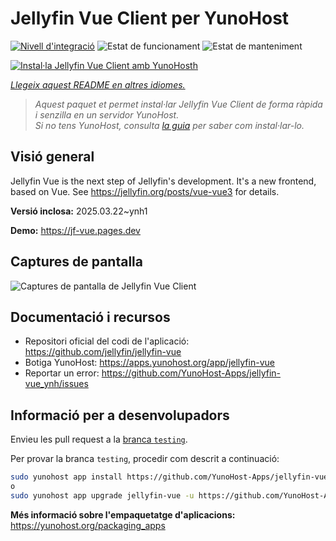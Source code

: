 <!--
N.B.: Aquest README ha estat generat automàticament per <https://github.com/YunoHost/apps/tree/master/tools/readme_generator>
NO s'ha de modificar manualment.
-->

# Jellyfin Vue Client per YunoHost

[![Nivell d'integració](https://apps.yunohost.org/badge/integration/jellyfin-vue)](https://ci-apps.yunohost.org/ci/apps/jellyfin-vue/)
![Estat de funcionament](https://apps.yunohost.org/badge/state/jellyfin-vue)
![Estat de manteniment](https://apps.yunohost.org/badge/maintained/jellyfin-vue)

[![Instal·la Jellyfin Vue Client amb YunoHosth](https://install-app.yunohost.org/install-with-yunohost.svg)](https://install-app.yunohost.org/?app=jellyfin-vue)

*[Llegeix aquest README en altres idiomes.](./ALL_README.md)*

> *Aquest paquet et permet instal·lar Jellyfin Vue Client de forma ràpida i senzilla en un servidor YunoHost.*  
> *Si no tens YunoHost, consulta [la guia](https://yunohost.org/install) per saber com instal·lar-lo.*

## Visió general

Jellyfin Vue is the next step of Jellyfin's development. It's a new frontend, based on Vue. See https://jellyfin.org/posts/vue-vue3 for details.


**Versió inclosa:** 2025.03.22~ynh1

**Demo:** <https://jf-vue.pages.dev>

## Captures de pantalla

![Captures de pantalla de Jellyfin Vue Client](./doc/screenshots/jellyfin-vue-homepage-2023-04.jpg)

## Documentació i recursos

- Repositori oficial del codi de l'aplicació: <https://github.com/jellyfin/jellyfin-vue>
- Botiga YunoHost: <https://apps.yunohost.org/app/jellyfin-vue>
- Reportar un error: <https://github.com/YunoHost-Apps/jellyfin-vue_ynh/issues>

## Informació per a desenvolupadors

Envieu les pull request a la [branca `testing`](https://github.com/YunoHost-Apps/jellyfin-vue_ynh/tree/testing).

Per provar la branca `testing`, procedir com descrit a continuació:

```bash
sudo yunohost app install https://github.com/YunoHost-Apps/jellyfin-vue_ynh/tree/testing --debug
o
sudo yunohost app upgrade jellyfin-vue -u https://github.com/YunoHost-Apps/jellyfin-vue_ynh/tree/testing --debug
```

**Més informació sobre l'empaquetatge d'aplicacions:** <https://yunohost.org/packaging_apps>
